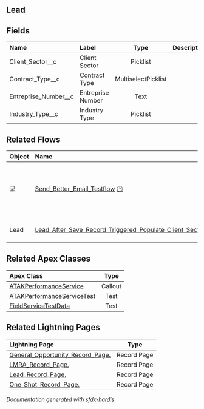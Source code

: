 ## Lead

<!-- Object description -->

## Fields

| Name      | Label | Type | Description |
| :-------- | :---- | :--: | :---------- | 
| Client_Sector__c | Client Sector | Picklist | <!-- --> |
| Contract_Type__c | Contract Type | MultiselectPicklist | <!-- --> |
| Entreprise_Number__c | Entreprise Number | Text | <!-- --> |
| Industry_Type__c | Industry Type | Picklist | <!-- --> |


## Related Flows

| Object | Name      | Type | Description |
| :----  | :-------- | :--: | :---------- | 
| 💻 | [Send_Better_Email_Testflow](../flows/Send_Better_Email_Testflow.md) [🕒](../flows/Send_Better_Email_Testflow-history.md) |  Screen Flow | A series of 5 examples for testing and demonstrating Send Better Email Action Component |
| Lead | [Lead_After_Save_Record_Triggered_Populate_Client_Sector_Industry_Type_on_Account](../flows/Lead_After_Save_Record_Triggered_Populate_Client_Sector_Industry_Type_on_Account.md) |  Record After Save | <!-- --> |


## Related Apex Classes

| Apex Class | Type |
| :----      | :--: | 
| [ATAKPerformanceService](../apex/ATAKPerformanceService.md) | Callout |
| [ATAKPerformanceServiceTest](../apex/ATAKPerformanceServiceTest.md) | Test |
| [FieldServiceTestData](../apex/FieldServiceTestData.md) | Test |


## Related Lightning Pages

| Lightning Page | Type |
| :----      | :--: | 
| [General_Opportunity_Record_Page.](../pages/General_Opportunity_Record_Page..md) |  Record Page |
| [LMRA_Record_Page.](../pages/LMRA_Record_Page..md) |  Record Page |
| [Lead_Record_Page.](../pages/Lead_Record_Page..md) |  Record Page |
| [One_Shot_Record_Page.](../pages/One_Shot_Record_Page..md) |  Record Page |


_Documentation generated with [sfdx-hardis](https://sfdx-hardis.cloudity.com)_
